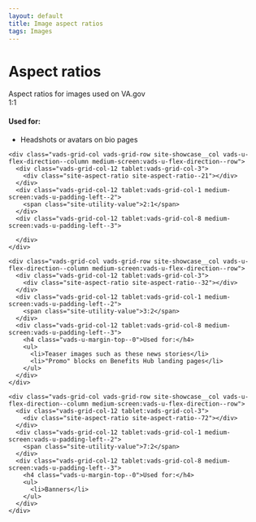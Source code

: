 ```yaml
---
layout: default
title: Image aspect ratios
tags: Images
---
```


# Aspect ratios


<div class="va-introtext">
Aspect ratios for images used on VA.gov
</div>

<div class="site-showcase">
  <div class="vads-grid-container vads-u-flex-direction--column">
    <div class="vads-grid-col vads-grid-row site-showcase__col vads-u-flex-direction--column medium-screen:vads-u-flex-direction--row vads-u-border-top--0">
      <div class="vads-grid-col-12 tablet:vads-grid-col-3">
        <div class="site-aspect-ratio site-aspect-ratio--11"></div>
      </div>
      <div class="vads-grid-col-12 tablet:vads-grid-col-1 medium-screen:vads-u-padding-left--2">
        <span class="site-utility-value">1:1</span>
      </div>
      <div class="vads-grid-col-12 tablet:vads-grid-col-8 medium-screen:vads-u-padding-left--3">
        <h4 class="vads-u-margin-top--0">Used for:</h4>
        <ul>
          <li>Headshots or avatars on bio pages</li>
        </ul>
      </div>
    </div>

    <div class="vads-grid-col vads-grid-row site-showcase__col vads-u-flex-direction--column medium-screen:vads-u-flex-direction--row">
      <div class="vads-grid-col-12 tablet:vads-grid-col-3">
        <div class="site-aspect-ratio site-aspect-ratio--21"></div>
      </div>
      <div class="vads-grid-col-12 tablet:vads-grid-col-1 medium-screen:vads-u-padding-left--2">
        <span class="site-utility-value">2:1</span>
      </div>
      <div class="vads-grid-col-12 tablet:vads-grid-col-8 medium-screen:vads-u-padding-left--3">

      </div>
    </div>

    <div class="vads-grid-col vads-grid-row site-showcase__col vads-u-flex-direction--column medium-screen:vads-u-flex-direction--row">
      <div class="vads-grid-col-12 tablet:vads-grid-col-3">
        <div class="site-aspect-ratio site-aspect-ratio--32"></div>
      </div>
      <div class="vads-grid-col-12 tablet:vads-grid-col-1 medium-screen:vads-u-padding-left--2">
        <span class="site-utility-value">3:2</span>
      </div>
      <div class="vads-grid-col-12 tablet:vads-grid-col-8 medium-screen:vads-u-padding-left--3">
        <h4 class="vads-u-margin-top--0">Used for:</h4>
        <ul>
          <li>Teaser images such as these news stories</li>
          <li>"Promo" blocks on Benefits Hub landing pages</li>
        </ul>
      </div>
    </div>

    <div class="vads-grid-col vads-grid-row site-showcase__col vads-u-flex-direction--column medium-screen:vads-u-flex-direction--row">
      <div class="vads-grid-col-12 tablet:vads-grid-col-3">
        <div class="site-aspect-ratio site-aspect-ratio--72"></div>
      </div>
      <div class="vads-grid-col-12 tablet:vads-grid-col-1 medium-screen:vads-u-padding-left--2">
        <span class="site-utility-value">7:2</span>
      </div>
      <div class="vads-grid-col-12 tablet:vads-grid-col-8 medium-screen:vads-u-padding-left--3">
        <h4 class="vads-u-margin-top--0">Used for:</h4>
        <ul>
          <li>Banners</li>
        </ul>
      </div>
    </div>
  </div>
</div>
